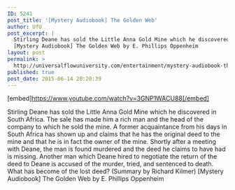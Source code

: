 ```yaml
---
ID: 5241
post_title: '[Mystery Audiobook] The Golden Web'
author: UfU
post_excerpt: |
  Stirling Deane has sold the Little Anna Gold Mine which he discovered in South Africa. The sale has made him a rich man and the head of the company to which he sold the mine. A former acquaintance from his days in South Africa has shown up and claims that he has the original deed to the mine and that he is in fact the owner of the mine. Shortly after a meeting with Deane, the man is found murdered and the deed he claims to have had is missing. Another man which Deane hired to negotiate the return of the deed to Deane is accused of the murder, tried, and sentenced to death. What has become of the lost deed? (Summary by Richard Kilmer)
  [Mystery Audiobook] The Golden Web by E. Phillips Oppenheim
layout: post
permalink: >
  http://universalflowuniversity.com/entertainment/mystery-audiobook-the-golden-web/
published: true
post_date: 2015-06-14 20:20:39
---
```

[embed]https://www.youtube.com/watch?v=3GNP1WACU88[/embed]<br>
<p>Stirling Deane has sold the Little Anna Gold Mine which he discovered in South Africa. The sale has made him a rich man and the head of the company to which he sold the mine. A former acquaintance from his days in South Africa has shown up and claims that he has the original deed to the mine and that he is in fact the owner of the mine. Shortly after a meeting with Deane, the man is found murdered and the deed he claims to have had is missing. Another man which Deane hired to negotiate the return of the deed to Deane is accused of the murder, tried, and sentenced to death. What has become of the lost deed? (Summary by Richard Kilmer)
[Mystery Audiobook] The Golden Web by E. Phillips Oppenheim</p>